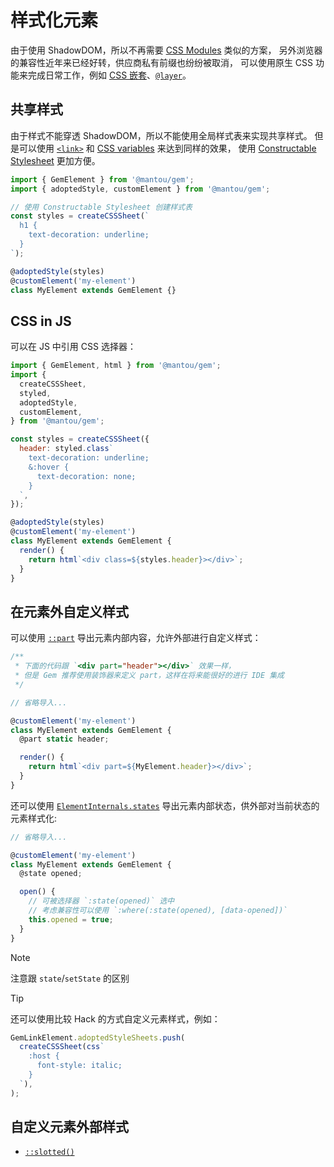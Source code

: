 # 样式化元素

由于使用 ShadowDOM，所以不再需要 [CSS Modules](https://css-tricks.com/css-modules-part-3-react/) 类似的方案，
另外浏览器的兼容性近年来已经好转，供应商私有前缀也纷纷被取消，
可以使用原生 CSS 功能来完成日常工作，例如 [CSS 嵌套](https://drafts.csswg.org/css-nesting-1/)、[`@layer`](https://developer.mozilla.org/en-US/docs/Web/CSS/@layer)。

## 共享样式

由于样式不能穿透 ShadowDOM，所以不能使用全局样式表来实现共享样式。
但是可以使用 [`<link>`](https://developer.mozilla.org/en-US/docs/Web/HTML/Element/link) 和
[CSS variables](https://developer.mozilla.org/en-US/docs/Web/CSS/--*) 来达到同样的效果，
使用 [Constructable Stylesheet](https://wicg.github.io/construct-stylesheets/) 更加方便。

```js 11
import { GemElement } from '@mantou/gem';
import { adoptedStyle, customElement } from '@mantou/gem';

// 使用 Constructable Stylesheet 创建样式表
const styles = createCSSSheet(`
  h1 {
    text-decoration: underline;
  }
`);

@adoptedStyle(styles)
@customElement('my-element')
class MyElement extends GemElement {}
```

## CSS in JS

可以在 JS 中引用 CSS 选择器：

```js 17
import { GemElement, html } from '@mantou/gem';
import {
  createCSSSheet,
  styled,
  adoptedStyle,
  customElement,
} from '@mantou/gem';

const styles = createCSSSheet({
  header: styled.class`
    text-decoration: underline;
    &:hover {
      text-decoration: none;
    }
  `,
});

@adoptedStyle(styles)
@customElement('my-element')
class MyElement extends GemElement {
  render() {
    return html`<div class=${styles.header}></div>`;
  }
}
```

## 在元素外自定义样式

可以使用 [`::part`](https://drafts.csswg.org/css-shadow-parts-1/#part) 导出元素内部内容，允许外部进行自定义样式：

```js 13
/**
 * 下面的代码跟 `<div part="header"></div>` 效果一样，
 * 但是 Gem 推荐使用装饰器来定义 part，这样在将来能很好的进行 IDE 集成
 */

// 省略导入...

@customElement('my-element')
class MyElement extends GemElement {
  @part static header;

  render() {
    return html`<div part=${MyElement.header}></div>`;
  }
}
```

还可以使用 [`ElementInternals.states`](https://developer.mozilla.org/en-US/docs/Web/API/ElementInternals/states) 导出元素内部状态，供外部对当前状态的元素样式化:

```js
// 省略导入...

@customElement('my-element')
class MyElement extends GemElement {
  @state opened;

  open() {
    // 可被选择器 `:state(opened)` 选中
    // 考虑兼容性可以使用 `:where(:state(opened), [data-opened])`
    this.opened = true;
  }
}
```

> [!NOTE]
> 注意跟 `state`/`setState` 的区别

> [!TIP]
> 还可以使用比较 Hack 的方式自定义元素样式，例如：
>
> ```js
> GemLinkElement.adoptedStyleSheets.push(
>   createCSSSheet(css`
>     :host {
>       font-style: italic;
>     }
>   `),
> );
> ```

## 自定义元素外部样式

- [`::slotted()`](https://developer.mozilla.org/en-US/docs/Web/CSS/::slotted)
